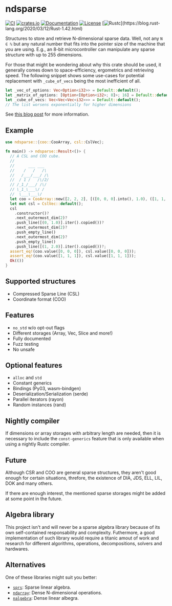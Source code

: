 # ndsparse 

[![CI](https://github.com/c410-f3r/ndsparse/workflows/CI/badge.svg)](https://github.com/c410-f3r/ndsparse/actions?query=workflow%3ACI)
[![crates.io](https://img.shields.io/crates/v/ndsparse.svg)](https://crates.io/crates/ndsparse)
[![Documentation](https://docs.rs/ndsparse/badge.svg)](https://docs.rs/ndsparse)
[![License](https://img.shields.io/badge/license-APACHE2-blue.svg)](./LICENSE)
[![Rustc](https://img.shields.io/badge/rustc-1.42-lightgray")](https://blog.rust-lang.org/2020/03/12/Rust-1.42.html)

Structures to store and retrieve N-dimensional sparse data. Well, not any `N ∈ ℕ` but any natural number that fits into the pointer size of the machine that you are using. E.g., an 8-bit microcontroller can manipulate any sparse structure with up to 255 dimensions.

For those that might be wondering about why this crate should be used, it generally comes down to space-efficiency, ergometrics and retrieving speed. The following snippet shows some use-cases for potential replacement with `_cube_of_vecs` being the most inefficient of all.

```rust
let _vec_of_options: Vec<Option<i32>> = Default::default();
let _matrix_of_options: [Option<[Option<i32>; 8]>; 16] = Default::default();
let _cube_of_vecs: Vec<Vec<Vec<i32>>> = Default::default();
// The list worsens exponentially for higher dimensions
```

See [this blog post](https://c410-f3r.github.io/posts/sparse-multidimensional-structures-written-in-rust/) for more information.

## Example

```rust
use ndsparse::{coo::CooArray, csl::CslVec};

fn main() -> ndsparse::Result<()> {
  // A CSL and COO cube.
  //
  //      ___ ___
  //    /   /   /\
  //   /___/___/ /\
  //  / 1 /   /\/2/
  // /_1_/___/ /\/
  // \_1_\___\/ /
  //  \___\___\/
  let coo = CooArray::new([2, 2, 2], [([0, 0, 0].into(), 1.0), ([1, 1, 1].into(), 2.0)])?;
  let mut csl = CslVec::default();
  csl
    .constructor()?
    .next_outermost_dim(2)?
    .push_line([(0, 1.0)].iter().copied())?
    .next_outermost_dim(2)?
    .push_empty_line()
    .next_outermost_dim(2)?
    .push_empty_line()
    .push_line([(1, 2.0)].iter().copied())?;
  assert_eq!(coo.value([0, 0, 0]), csl.value([0, 0, 0]));
  assert_eq!(coo.value([1, 1, 1]), csl.value([1, 1, 1]));
  Ok(())
}
```

## Supported structures

- Compressed Sparse Line (CSL)
- Coordinate format (COO)

## Features

- `no_std` w/o opt-out flags
- Different storages (Array, Vec, Slice and more!)
- Fully documented
- Fuzz testing
- No unsafe

## Optional features

- `alloc` and `std`
- Constant generics
- Bindings (Py03, wasm-bindgen)
- Deserialization/Serialization (serde)
- Parallel iterators (rayon)
- Random instances (rand)

## Nightly compiler

If dimensions or array storages with arbitrary length are needed, then it is necessary to include the `const-generics` feature that is only available when using a nightly Rustc compiler.

## Future

Although CSR and COO are general sparse structures, they aren't good enough for certain situations, threfore, the existence of DIA, JDS, ELL, LIL, DOK and many others.

If there are enough interest, the mentioned sparse storages might be added at some point in the future.

## Algebra library

This project isn't and will never be a sparse algebra library because of its own self-contained responsability and complexity. Futhermore, a good implementation of such library would require a titanic amout of work and research for different algorithms, operations, decompositions, solvers and hardwares.

## Alternatives

One of these libraries might suit you better:

* [`sprs`][sprs]: Sparse linear algebra.
* [`ndarray`][ndarray]: Dense N-dimensional operations.
* [`nalgebra`][nalgebra]: Dense linear albegra.

[nalgebra]: https://github.com/rustsim/nalgebra
[ndarray]: https://github.com/rust-ndarray/ndarray
[sprs]: https://github.com/vbarrielle/sprs
